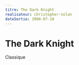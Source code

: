 ```yaml
---
titre: The Dark Knight  
realisateur: christopher-nolan 
dateSortie: 2008-07-18
---
```


# The Dark Knight
Classique
